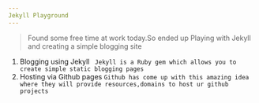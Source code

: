 ```yaml
---
Jekyll Playground
---
```


> Found some free time at work today.So ended up Playing with Jekyll and creating a simple blogging site


1. Blogging using Jekyll 
``` Jekyll is a Ruby gem which allows you to create simple static blogging pages```
2. Hosting via Github pages
``` Github has come up with this amazing idea where they will provide resources,domains to host ur github projects ```




